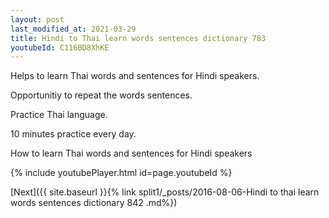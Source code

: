```yaml
---
layout: post
last_modified_at: 2021-03-29
title: Hindi to Thai learn words sentences dictionary 783 
youtubeId: C116BD8XhKE
---
```

 
 
Helps to learn Thai words and sentences for Hindi speakers.

Opportunitiy to repeat the words sentences. 

Practice Thai language. 
 
10 minutes practice every day. 
 
How to learn Thai words and sentences for Hindi speakers 
 
{% include youtubePlayer.html id=page.youtubeId %}
 
 
[Next]({{ site.baseurl }}{% link  split1/_posts/2016-08-06-Hindi to thai learn words sentences dictionary 842 .md%})
 
